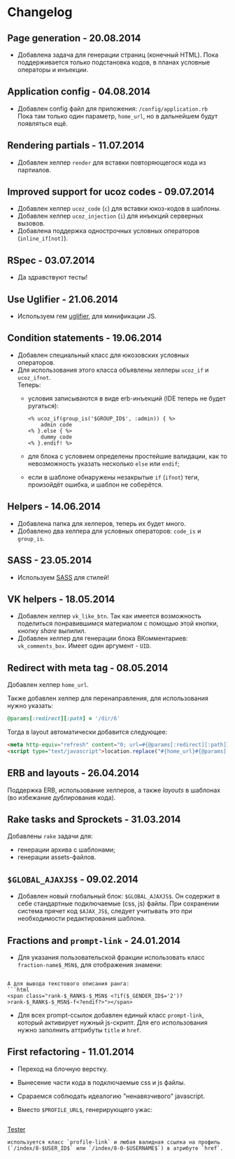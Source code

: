 Changelog
=========

## Page generation - 20.08.2014
* Добавлена задача для генерации страниц (конечный HTML).
  Пока поддерживается только подстановка кодов, в планах
  условные операторы и инъекции.

## Application config - 04.08.2014
* Добавлен config файл для приложения: `/config/application.rb`<br>
  Пока там только один параметр, `home_url`, но в дальнейшем будут
  появляться ещё.

## Rendering partials - 11.07.2014
* Добавлен хелпер `render` для вставки повторяющегося кода из партиалов.

## Improved support for ucoz codes - 09.07.2014
* Добавлен хелпер `ucoz_code` (`c`) для вставки юкоз-кодов в шаблоны.
* Добавлен хелпер `ucoz_injection` (`i`) для инъекций серверных вызовов.
* Добавлена поддержка однострочных условных операторов (`inline_if[not]`).

## RSpec - 03.07.2014
* Да здравствуют тесты!

## Use Uglifier - 21.06.2014

* Используем гем [uglifier](https://github.com/lautis/uglifier), для минификации JS.

## Condition statements - 19.06.2014

* Добавлен специальный класс для юкозовских условных операторов.
* Для использования этого класса объявлены хелперы `ucoz_if` и `ucoz_ifnot`.<br>
  Теперь:
  * условия записываются в виде erb-инъекций (IDE теперь не будет ругаться):

    ```erb
    <% ucoz_if(group_is('$GROUP_ID$', :admin)) { %>
        admin code
    <% }.else { %>
        dummy code
    <% }.endif! %>
    ```
  * для блока с условием определены простейшие валидации,
    как то невозможность указать несколько `else` или `endif`;
  * если в шаблоне обнаружены незакрытые `if` (`ifnot`) теги,
    произойдёт ошибка, и шаблон не соберётся.

## Helpers - 14.06.2014

* Добавлена папка для хелперов, теперь их будет много.
* Добавлено два хелпера для условных операторов: `code_is` и `group_is`.

## SASS - 23.05.2014

* Используем [SASS](http://sass-lang.com/) для стилей!

## VK helpers - 18.05.2014

* Добавлен хелпер `vk_like_btn`.
  Так как имеется возможность поделиться понравившимся материалом
  с помощью этой кнопки, кнопку _share_ выпилил.
* Добавлен хелпер для генерации блока ВКомментариев:
  `vk_comments_box`. Имеет один аргумент - `UID`.

## Redirect with meta tag - 08.05.2014

Добавлен хелпер `home_url`.

Также добавлен хелпер для перенаправления, для использования нужно указать:
```ruby
@params[:redirect][:path] = '/dir/6'
```

Тогда в layout автоматически добавится следующее:
```html
<meta http-equiv="refresh" content="0; url=#{@params[:redirect][:path]}">
<script type="text/javascript">location.replace("#{home_url}#{@params[:redirect][:path]}");</script>
```

## ERB and layouts - 26.04.2014

Поддержка ERB, использование хелперов, а также _layouts_ в шаблонах (во
избежание дублирования кода).

## Rake tasks and Sprockets - 31.03.2014

Добавлены `rake` задачи для:

* генерации архива с шаблонами;
* генерации assets-файлов.

## `$GLOBAL_AJAXJS$` - 09.02.2014

* Добавлен новый глобальный блок: `$GLOBAL_AJAXJS$`.
Он содержит в себе стандартные подключаемые (css, js) файлы.
При сохранении система прячет код `$AJAX_JS$`, следует учитывать это при
необходимости редактирования шаблона.

## Fractions and `prompt-link` - 24.01.2014

* Для указания пользовательской фракции использовать класс `fraction-name$_MSN$`,
для отображения знамени:

  ```html
<span class="fraction-flag fflag$_MSN$"></span>
  ```
  А для вывода текстового описания ранга:
  ```html
<span class="rank-$_RANK$-$_MSN$ <?if($_GENDER_ID$='2')?>rank-$_RANK$-$_MSN$-f<?endif?>"></span>
  ```
* Для всех prompt-ссылок добавлен единый класс `prompt-link`, который
активирует нужный js-скрипт.
Для его использования нужно заполнить аттрибуты `title` и `href`.

## First refactoring - 11.01.2014

* Переход на блочную верстку.
* Вынесение части кода в подключаемые css и js файлы.
* Срараемся соблюдать идеалогию "ненавязчивого" javascript.
* Вместо `$PROFILE_URL$`, генерирующего ужас:

  ```html
<a href="javascript://" rel="nofollow"
   onclick="window.open('http://site.ru/index/8-1',
       'up1','scrollbars=1,top=0,left=0,resizable=1,width=680,height=350');
       return false;">Tester</a>
  ```
  используется класс `profile-link` и любая валидная ссылка на профиль
  (`/index/8-$USER_ID$` или `/index/8-0-$USERNAME$`) в атрибуте `href`.
